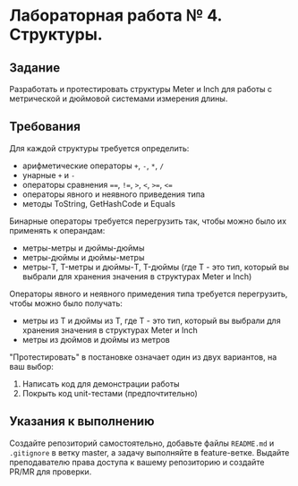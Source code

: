 # Лабораторная работа № 4. Структуры.

## Задание
Разработать и протестировать структуры Meter и Inch для работы с метрической и дюймовой системами измерения длины.

## Требования
Для каждой структуры требуется определить:
- арифметические операторы `+`, `-`, `*`, `/`
- унарные `+` и `-`
- операторы сравнения `==`, `!=`, `>`, `<`, `>=`, `<=`
- операторы явного и неявного приведения типа
- методы ToString, GetHashCode и Equals

Бинарные операторы требуется перегрузить так, чтобы можно было их применять к операндам:
- метры-метры и дюймы-дюймы
- метры-дюймы и дюймы-метры
- метры-T, T-метры и дюймы-T, T-дюймы (где T - это тип, который вы выбрали для хранения значения в структурах Meter и Inch)

Операторы явного и неявного примедения типа требуется перегрузить, чтобы можно было получать:
- метры из T и дюймы из Т, где T - это тип, который вы выбрали для хранения значения в структурах Meter и Inch
- метры из дюймов и дюймы из метров

"Протестировать" в постановке означает один из двух вариантов, на ваш выбор:
1. Написать код для демонстрации работы 
2. Покрыть код unit-тестами (предпочтительно)

## Указания к выполнению
Создайте репозиторий самостоятельно, добавьте файлы `README.md` и `.gitignore` в ветку master, а задачу выполняйте в feature-ветке. Выдайте преподавателю права доступа к вашему репозиторию и создайте PR/MR для проверки.

